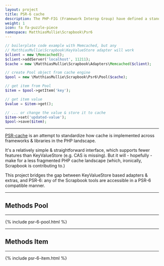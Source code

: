 ```yaml
---
layout: project
title: PSR-6 cache
description: The PHP-FIG (Framework Interop Group) have defined a standard (called PSR-6 or psr/cache) for how to implement cache in PHP Frameworks & libraries. Scrapbook has an implementation that builds on key-value-store, so it works with all adapters.
weight: 1
icon: fa fa-puzzle-piece
namespace: MatthiasMullie\Scrapbook\Psr6
---
```


```php
// boilerplate code example with Memcached, but any
// MatthiasMullie\Scrapbook\KeyValueStore adapter will work
$client = new \Memcached();
$client->addServer('localhost', 11211);
$cache = new \MatthiasMullie\Scrapbook\Adapters\Memcached($client);

// create Pool object from cache engine
$pool = new \MatthiasMullie\Scrapbook\Psr6\Pool($cache);

// get item from Pool
$item = $pool->getItem('key');

// get item value
$value = $item->get();

// ... or change the value & store it to cache
$item->set('updated-value');
$pool->save($item);
```

<hr class="sep10">

[PSR-cache](https://github.com/php-fig/fig-standards/blob/master/proposed/cache.md)
is an attempt to standardize how cache is implemented across frameworks &
libraries in the PHP landscape.

It's a relatively simple & straightforward interface, which supports fewer
features than KeyValueStore (e.g. CAS is missing). But it will - hopefully -
make for a less fragmented PHP cache landscape (which, ironically, Scrapbook is
contributing to.)

This project bridges the gap between KeyValueStore based adapters & extras, and
PSR-6: any of the Scrapbook tools are accessible in a PSR-6 compatible manner.

<hr class="sep20">

## Methods Pool

<hr class="sep10">

{% include psr-6-pool.html %}

<hr class="sep20">

## Methods Item

<hr class="sep10">

{% include psr-6-item.html %}

